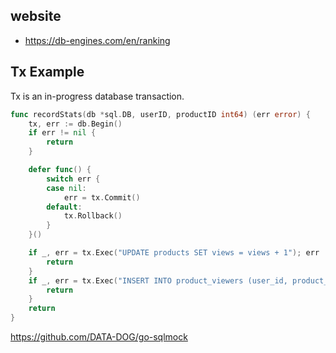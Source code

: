## website
 - https://db-engines.com/en/ranking

## Tx Example
Tx is an in-progress database transaction.
```go
func recordStats(db *sql.DB, userID, productID int64) (err error) {
	tx, err := db.Begin()
	if err != nil {
		return
	}

	defer func() {
		switch err {
		case nil:
			err = tx.Commit()
		default:
			tx.Rollback()
		}
	}()

	if _, err = tx.Exec("UPDATE products SET views = views + 1"); err != nil {
		return
	}
	if _, err = tx.Exec("INSERT INTO product_viewers (user_id, product_id) VALUES (?, ?)", userID, productID); err != nil {
		return
	}
	return
}
```
https://github.com/DATA-DOG/go-sqlmock
